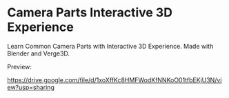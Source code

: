# Camera Parts Interactive 3D Experience
Learn Common Camera Parts with Interactive 3D Experience.
Made with Blender and Verge3D.

Preview:

https://drive.google.com/file/d/1xoXffKc8HMFWodKfNNKoO01tfbEKjU3N/view?usp=sharing

